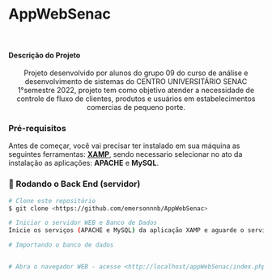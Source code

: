 # AppWebSenac
<br>

#### Descrição do Projeto
<p align="center">Projeto desenvolvido por alunos do grupo 09 do curso de análise e desenvolvimento de sistemas do CENTRO UNIVERSITÁRIO SENAC 1°semestre 2022, projeto tem como objetivo atender a necessidade de controle de fluxo de clientes, produtos e usuários em estabelecimentos comercias de pequeno porte.</p>

### Pré-requisitos

Antes de começar, você vai precisar ter instalado em sua máquina as seguintes ferramentas:
[**XAMP**](https://www.apachefriends.org/pt_br/download.html), sendo necessario selecionar no ato da instalação as aplicações: **APACHE** e **MySQL**. 


### 🎲 Rodando o Back End (servidor)

```bash
# Clone este repositório
$ git clone <https://github.com/emersonnnb/AppWebSenac>

# Iniciar o servidor WEB e Banco de Dados
Inicie os serviços (APACHE e MySQL) da aplicação XAMP e aguarde o serviço ficar ativo.

# Importando o banco de dados


# Abra o navegador WEB - acesse <http://localhost/appWebSenac/index.php>
```
